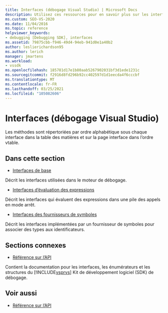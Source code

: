 ```yaml
---
title: Interfaces (débogage Visual Studio) | Microsoft Docs
description: Utilisez ces ressources pour en savoir plus sur les interfaces de base, les interfaces d’évaluation d’expression et les interfaces de fournisseur de symboles dans le débogage Visual Studio.
ms.custom: SEO-VS-2020
ms.date: 11/04/2016
ms.topic: reference
helpviewer_keywords:
- debugging [Debugging SDK], interfaces
ms.assetid: 79875cbb-f946-49d4-94eb-941d0e1a40b2
author: leslierichardson95
ms.author: lerich
manager: jmartens
ms.workload:
- vssdk
ms.openlocfilehash: 185781d17e1b80aab5267902031bf3d1ede1231c
ms.sourcegitcommit: f2916d8fd296b92cc402597d1d1eecda4f6cccbf
ms.translationtype: MT
ms.contentlocale: fr-FR
ms.lasthandoff: 03/25/2021
ms.locfileid: "105082606"
---
```

# <a name="interfaces-visual-studio-debugging"></a>Interfaces (débogage Visual Studio)
Les méthodes sont répertoriées par ordre alphabétique sous chaque interface dans la table des matières et sur la page interface dans l’ordre vtable.

## <a name="in-this-section"></a>Dans cette section
- [Interfaces de base](../../../extensibility/debugger/reference/core-interfaces.md)

 Décrit les interfaces utilisées dans le moteur de débogage.

- [Interfaces d’évaluation des expressions](../../../extensibility/debugger/reference/expression-evaluation-interfaces.md)

 Décrit les interfaces qui évaluent des expressions dans une pile des appels en mode arrêt.

- [Interfaces des fournisseurs de symboles](../../../extensibility/debugger/reference/symbol-provider-interfaces.md)

 Décrit les interfaces implémentées par un fournisseur de symboles pour associer des types aux identificateurs.

## <a name="related-sections"></a>Sections connexes
- [Référence sur l’API](../../../extensibility/debugger/reference/api-reference-visual-studio-debugging.md)

 Contient la documentation pour les interfaces, les énumérateurs et les structures du [!INCLUDE[vsprvs](../../../code-quality/includes/vsprvs_md.md)] Kit de développement logiciel (SDK) de débogage.

## <a name="see-also"></a>Voir aussi
- [Référence sur l’API](../../../extensibility/debugger/reference/api-reference-visual-studio-debugging.md)
